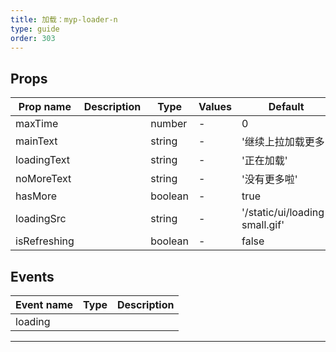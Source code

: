 ```yaml
---
title: 加载：myp-loader-n
type: guide
order: 303
---
```


## Props

| Prop name    | Description | Type    | Values | Default                        |
| ------------ | ----------- | ------- | ------ | ------------------------------ |
| maxTime      |             | number  | -      | 0                              |
| mainText     |             | string  | -      | '继续上拉加载更多'             |
| loadingText  |             | string  | -      | '正在加载'                     |
| noMoreText   |             | string  | -      | '没有更多啦'                   |
| hasMore      |             | boolean | -      | true                           |
| loadingSrc   |             | string  | -      | '/static/ui/loading-small.gif' |
| isRefreshing |             | boolean | -      | false                          |

## Events

| Event name | Type | Description |
| ---------- | ---- | ----------- |
| loading    |      |

---
